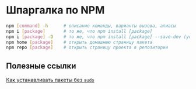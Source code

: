 # Шпаргалка по NPM

```bash
npm [command] -h      # описание команды, варианты вызова, алиасы
npm i [package]       # то же, что npm install [package]
npm i [package] -D    # то же, что npm install [package] --save-dev (установка пакета(ов) как dev-зависимость)
npm home [package]    # открыть домашнюю страницу пакета
npm repo [package]    # открыть страницу проекта в репозитории
```

## Полезные ссылки

[Как устанавливать пакеты без `sudo`](https://docs.npmjs.com/getting-started/fixing-npm-permissions)
